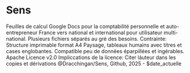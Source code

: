 # Sens
Feuilles de calcul Google Docs pour la comptabilité personnelle et auto-entrepreneur France vers national et international pour utilisateur multi-national.
Plusieurs fichiers séparés au gré des besoins.
Contrainte: Structure imprimable format A4 Paysage, tableaux humains avec titres et cases englobantes.
Compatible peu de données éparpillées et ingérables.
Apache Licence v2.0
Impliccations de la licence: Citer láuteur dans les copies et dérivations
@Dracchingan/Sens, Github, 2025 - $date_actuelle
